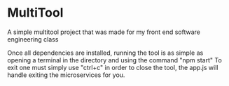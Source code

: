 # MultiTool
A simple multitool project that was made for my front end software engineering class

Once all dependencies are installed, running the tool is as simple as opening a terminal 
in the directory and using the command "npm start"
To exit one must simply use "ctrl+c" in order to close the tool, the app.js will handle exiting the microservices for you.
